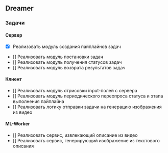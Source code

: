 ## Dreamer

### Задачи
#### Сервер

- [x] Реализовать модуль создания пайплайнов задач
- [] Реализовать модуль постановки задач
- [] Реализовать модуль получения статусов задач
- [] Реализовать модуль возврата результатов задач

#### Клиент
- [] Реализовать модуль отрисовки input-полей с сервера
- [] Реализовать модуль периодического переопроса статуса и этапа выполнения пайплайна
- [] Реализовать логику отправки задачи на генерацию изображения из видео

#### ML-Worker
- [] Реализовать сервис, извлекающий описание из видео
- [] Реализовать сервис, генерирующий изображение из текстового описания
